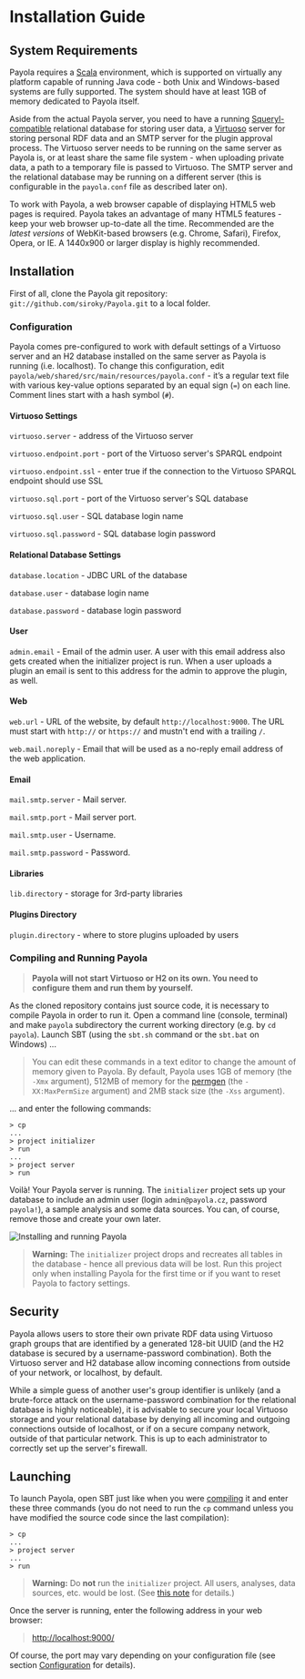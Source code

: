 <a name="top"></a>

# Installation Guide

## System Requirements

Payola requires a [Scala](http://www.scala-lang.org) environment, which is supported on virtually any platform capable of running Java code - both Unix and Windows-based systems are fully supported. The system should have at least 1GB of memory dedicated to Payola itself.

Aside from the actual Payola server, you need to have a running [Squeryl-compatible](http://squeryl.org) relational database for storing user data, a [Virtuoso](http://virtuoso.openlinksw.com) server for storing personal RDF data and an SMTP server for the plugin approval process. The Virtuoso server needs to be running on the same server as Payola is, or at least share the same file system - when uploading private data, a path to a temporary file is passed to Virtuoso. The SMTP server and the relational database may be running on a different server (this is configurable in the `payola.conf` file as described later on).

To work with Payola, a web browser capable of displaying HTML5 web pages is required. Payola takes an advantage of many HTML5 features - keep your web browser up-to-date all the time. Recommended are the *latest versions* of WebKit-based browsers (e.g. Chrome, Safari), Firefox, Opera, or IE. A 1440x900 or larger display is highly recommended.

## Installation

First of all, clone the Payola git repository: `git://github.com/siroky/Payola.git` to a local folder.

<a name="configuration"></a>
### Configuration 

Payola comes pre-configured to work with default settings of a Virtuoso server and an H2 database installed on the same server as Payola is running (i.e. localhost). To change this configuration, edit `payola/web/shared/src/main/resources/payola.conf` - it’s a regular text file with various key-value options separated by an equal sign (`=`) on each line. Comment lines start with a hash symbol (`#`).

#### Virtuoso Settings

`virtuoso.server` - address of the Virtuoso server

`virtuoso.endpoint.port` - port of the Virtuoso server's SPARQL endpoint

`virtuoso.endpoint.ssl` - enter true if the connection to the Virtuoso SPARQL endpoint should use SSL

`virtuoso.sql.port` - port of the Virtuoso server's SQL database

`virtuoso.sql.user` - SQL database login name

`virtuoso.sql.password` - SQL database login password

#### Relational Database Settings

`database.location` - JDBC URL of the database

`database.user` - database login name

`database.password` - database login password

#### User

`admin.email` - Email of the admin user. A user with this email address also gets created when the initializer project is run. When a user uploads a plugin an email is sent to this address for the admin to approve the plugin, as well.

#### Web

`web.url` - URL of the website, by default `http://localhost:9000`. The URL must start with `http://` or `https://` and mustn't end with a trailing `/`.

`web.mail.noreply` - Email that will be used as a no-reply email address of the web application.

#### Email

`mail.smtp.server` - Mail server.

`mail.smtp.port` - Mail server port.

`mail.smtp.user` - Username.

`mail.smtp.password` - Password.

#### Libraries

`lib.directory` - storage for 3rd-party libraries

#### Plugins Directory

`plugin.directory` - where to store plugins uploaded by users

<a name="compiling"></a>
### Compiling and Running Payola

> **Payola will not start Virtuoso or H2 on its own. You need to configure them and run them by yourself.**

As the cloned repository contains just source code, it is necessary to compile Payola in order to run it. Open a command line (console, terminal) and make `payola` subdirectory the current working directory (e.g. by `cd payola`). Launch SBT (using the `sbt.sh` command or the `sbt.bat` on Windows) ...

>You can edit these commands in a text editor to change the amount of memory given to Payola. By default, Payola uses 1GB of memory (the `-Xmx` argument), 512MB of memory for the [permgen](http://en.wikipedia.org/wiki/Java_virtual_machine#Heap) (the `-XX:MaxPermSize` argument) and 2MB stack size (the `-Xss` argument).

... and enter the following commands:

<a name="run-initializer"></a>
```
> cp
...
> project initializer
> run
...
> project server
> run
```

Voilà! Your Payola server is running. The `initializer` project sets up your database to include an admin user (login `admin@payola.cz`, password `payola!`), a sample analysis and some data sources. You can, of course, remove those and create your own later.

![Installing and running Payola](https://raw.github.com/siroky/Payola/develop/docs/img/installscreen.png)

> <a name="drop-create-warning"></a> **Warning:** The `initializer` project drops and recreates all tables in the database - hence all previous data will be lost. Run this project only when installing Payola for the first time or if you want to reset Payola to factory settings.

## Security

Payola allows users to store their own private RDF data using Virtuoso graph groups that are identified by a generated 128-bit UUID (and the H2 database is secured by a username-password combination). Both the Virtuoso server and H2 database allow incoming connections from outside of your network, or localhost, by default.

While a simple guess of another user's group identifier is unlikely (and a brute-force attack on the username-password combination for the relational database is highly noticeable), it is advisable to secure your local Virtuoso storage and your relational database by denying all incoming and outgoing connections outside of localhost, or if on a secure company network, outside of that particular network. This is up to each administrator to correctly set up the server's firewall.

## Launching

To launch Payola, open SBT just like when you were [compiling](#compiling) it and enter these three commands (you do not need to run the `cp` command unless you have modified the source code since the last compilation):

```
> cp
...
> project server
...
> run
```

> **Warning:** Do **not** run the `initializer` project. All users, analyses, data sources, etc. would be lost. (See [this note](#drop-create-warning) for details.)

Once the server is running, enter the following address in your web browser:

><http://localhost:9000/>

Of course, the port may vary depending on your configuration file (see section [Configuration](#configuration) for details).